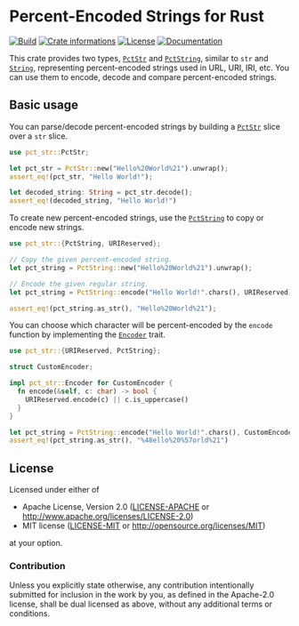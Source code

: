 # Percent-Encoded Strings for Rust

[![Build](https://img.shields.io/github/actions/workflow/status/timothee-haudebourg/pct-str/ci.yml?branch=main&style=flat-square)](https://github.com/timothee-haudebourg/pct-str/actions)
[![Crate informations](https://img.shields.io/crates/v/pct-str.svg?style=flat-square)](https://crates.io/crates/pct-str)
[![License](https://img.shields.io/crates/l/pct-str.svg?style=flat-square)](https://github.com/timothee-haudebourg/pct-str#license)
[![Documentation](https://img.shields.io/badge/docs-latest-blue.svg?style=flat-square)](https://docs.rs/pct-str)

<!-- cargo-rdme start -->

This crate provides two types, [`PctStr`] and [`PctString`], similar to `str` and [`String`],
representing percent-encoded strings used in URL, URI, IRI, etc.
You can use them to encode, decode and compare percent-encoded strings.

## Basic usage

You can parse/decode percent-encoded strings by building a [`PctStr`] slice over a `str` slice.

```rust
use pct_str::PctStr;

let pct_str = PctStr::new("Hello%20World%21").unwrap();
assert_eq!(pct_str, "Hello World!");

let decoded_string: String = pct_str.decode();
assert_eq!(decoded_string, "Hello World!")
```

To create new percent-encoded strings, use the [`PctString`] to copy or encode new strings.

```rust
use pct_str::{PctString, URIReserved};

// Copy the given percent-encoded string.
let pct_string = PctString::new("Hello%20World%21").unwrap();

// Encode the given regular string.
let pct_string = PctString::encode("Hello World!".chars(), URIReserved);

assert_eq!(pct_string.as_str(), "Hello%20World%21");
```

You can choose which character will be percent-encoded by the `encode` function
by implementing the [`Encoder`] trait.

```rust
use pct_str::{URIReserved, PctString};

struct CustomEncoder;

impl pct_str::Encoder for CustomEncoder {
  fn encode(&self, c: char) -> bool {
    URIReserved.encode(c) || c.is_uppercase()
  }
}

let pct_string = PctString::encode("Hello World!".chars(), CustomEncoder);
assert_eq!(pct_string.as_str(), "%48ello%20%57orld%21")
```

[`String`]: https://doc.rust-lang.org/stable/alloc/string/struct.String.html
[`PctStr`]: https://docs.rs/pct-str/latest/pct_str/struct.PctStr.html
[`PctString`]: https://docs.rs/pct-str/latest/pct_str/struct.PctString.html
[`Encoder`]: https://docs.rs/pct-str/latest/pct_str/trait.Encoder.html

<!-- cargo-rdme end -->

## License

Licensed under either of

 * Apache License, Version 2.0 ([LICENSE-APACHE](LICENSE-APACHE) or http://www.apache.org/licenses/LICENSE-2.0)
 * MIT license ([LICENSE-MIT](LICENSE-MIT) or http://opensource.org/licenses/MIT)

at your option.

### Contribution

Unless you explicitly state otherwise, any contribution intentionally submitted
for inclusion in the work by you, as defined in the Apache-2.0 license, shall be dual licensed as above, without any
additional terms or conditions.
